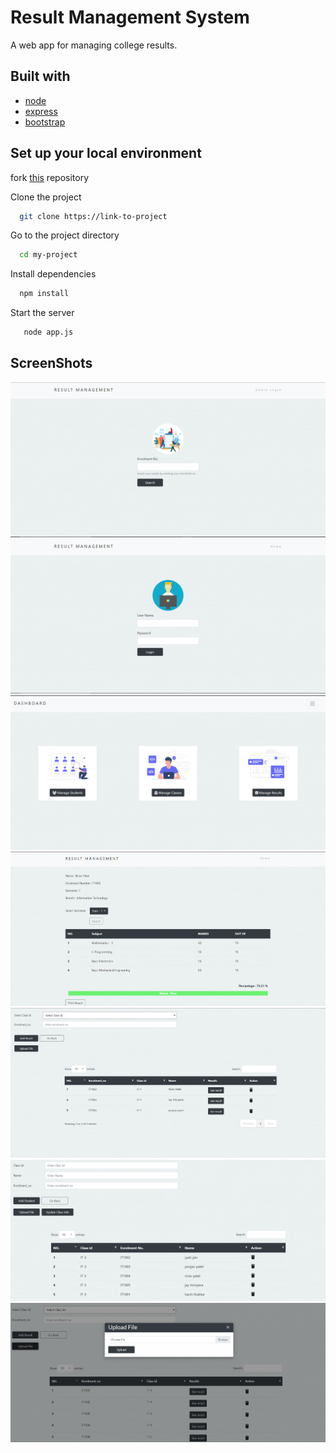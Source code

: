 # Result Management System

A web app for managing college results.

## Built with

- [node](https://nodejs.org/en/)
- [express](https://expressjs.com/)
- [bootstrap](https://getbootstrap.com/)

## Set up your local environment

fork [this](https://github.com/YashJain2409/ResultManagementSystem) repository

Clone the project

```bash
  git clone https://link-to-project
```

Go to the project directory

```bash
  cd my-project
```

Install dependencies

```bash
  npm install
```

Start the server

```bash
   node app.js
```

## ScreenShots

<img src = "public/Readme/result1.PNG" />
<img src = "public/Readme/result2.PNG" />
<img src = "public/Readme/result3.PNG" />
<img src = "public/Readme/result4.PNG" />
<img src = "public/Readme/result5.PNG" />
<img src = "public/Readme/result6.PNG" />
<img src = "public/Readme/result7.PNG" />
